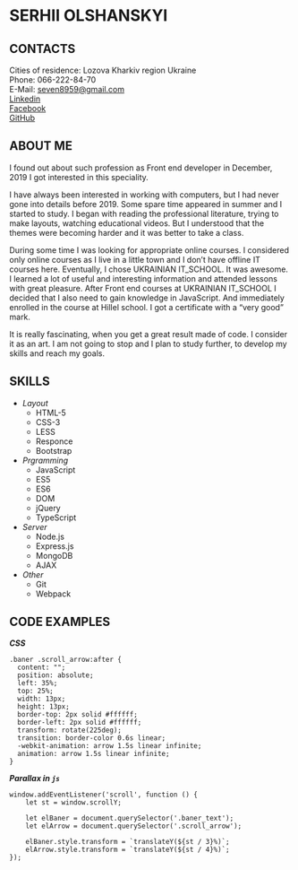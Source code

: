 # SERHII OLSHANSKYI

## CONTACTS

Cities of residence: Lozova Kharkiv region Ukraine\
Phone: 066-222-84-70\
E-Mail: <seven8959@gmail.com>\
[Linkedin](https://www.linkedin.com/in/serhii-olshanskyi-1230801b2/)\
[Facebook](https://www.facebook.com/profile.php?id=100002558855107)\
[GitHub](https://github.com/seven8959)

## ABOUT ME

I found out about such profession as Front end developer in December, 2019
I got interested in this speciality.

I have always been interested in working with computers, but I had never gone into details before 2019.
Some spare time appeared in summer and I started to study. I began with reading the professional literature, trying to make layouts, watching educational videos.
 But I understood that the themes were becoming harder and it was better to take a class.
 
During some time I was looking for appropriate online courses. I considered only online courses as I live in a little town and I don’t have offline IT courses here.
Eventually,  I chose UKRAINIAN IT_SCHOOL. It was awesome. I learned a lot of useful and interesting information and attended lessons with great pleasure.
After Front end courses at UKRAINIAN IT_SCHOOL I decided that I also need to gain knowledge in JavaScript. And immediately enrolled in the course at Hillel school. I got a certificate with a “very good” mark.

It is really fascinating, when you get a great result made of code. I consider it as an art. 
I am not going to stop and I plan to study further, to develop my skills and reach my goals.

## SKILLS

* *Layout*
  * HTML-5
  * CSS-3
  * LESS
  * Responce
  * Bootstrap
* *Prgramming*  
  * JavaScript
  * ES5
  * ES6
  * DOM
  * jQuery
  * TypeScript 
* *Server*
  * Node.js
  * Express.js
  * MongoDB
  * AJAX
* *Other*
  * Git
  * Webpack   

## CODE EXAMPLES

***CSS***

    .baner .scroll_arrow:after {
      content: "";
      position: absolute;
      left: 35%;
      top: 25%;
      width: 13px;
      height: 13px;
      border-top: 2px solid #ffffff;
      border-left: 2px solid #ffffff;
      transform: rotate(225deg);
      transition: border-color 0.6s linear;
      -webkit-animation: arrow 1.5s linear infinite;
      animation: arrow 1.5s linear infinite;
    }
    
***Parallax in `js`***

```
window.addEventListener('scroll', function () {
    let st = window.scrollY;

    let elBaner = document.querySelector('.baner_text');
    let elArrow = document.querySelector('.scroll_arrow');

    elBaner.style.transform = `translateY(${st / 3}%)`;
    elArrow.style.transform = `translateY(${st / 4}%)`;
});
```

